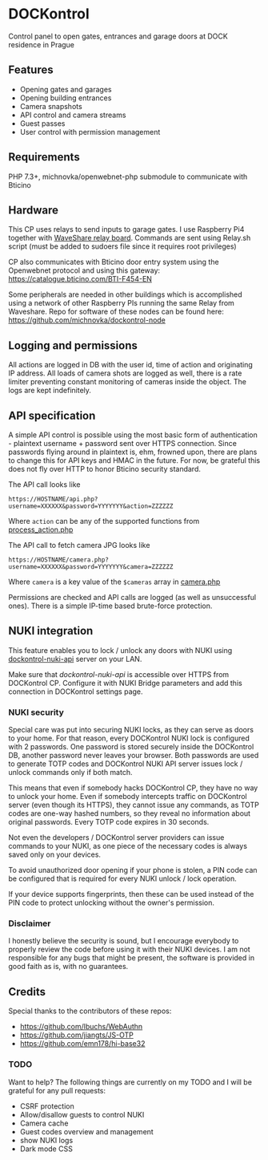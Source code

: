 # DOCKontrol

Control panel to open gates, entrances and garage doors at DOCK residence in Prague

## Features
- Opening gates and garages
- Opening building entrances
- Camera snapshots
- API control and camera streams
- Guest passes
- User control with permission management

## Requirements

PHP 7.3+, michnovka/openwebnet-php submodule to communicate with Bticino

## Hardware

This CP uses relays to send inputs to garage gates. I use Raspberry Pi4 together with [WaveShare relay board](https://www.waveshare.com/wiki/RPi_Relay_Board_(B)). Commands are sent using Relay.sh script (must be added to sudoers file since it requires root privileges)

CP also communicates with Bticino door entry system using the Openwebnet protocol and using this gateway: https://catalogue.bticino.com/BTI-F454-EN

Some peripherals are needed in other buildings which is accomplished using a network of other Raspberry PIs running the same Relay from Waveshare. Repo for software of these nodes can be found here: https://github.com/michnovka/dockontrol-node

## Logging and permissions

All actions are logged in DB with the user id, time of action and originating IP address. All loads of camera shots are logged as well, there is a rate limiter preventing constant monitoring of cameras inside the object. The logs are kept indefinitely.

## API specification

A simple API control is possible using the most basic form of authentication - plaintext username + password sent over HTTPS connection. Since passwords flying around in plaintext is, ehm, frowned upon, there are plans to change this for API keys and HMAC in the future. For now, be grateful this does not fly over HTTP to honor Bticino security standard.

The API call looks like
```http request
https://HOSTNAME/api.php?username=XXXXXX&password=YYYYYYY&action=ZZZZZZ
```

Where `action` can be any of the supported functions from [process_action.php](./libs/process_action.php)

The API call to fetch camera JPG looks like
```http request
https://HOSTNAME/camera.php?username=XXXXXX&password=YYYYYYY&camera=ZZZZZZ
```

Where `camera` is a key value of the `$cameras` array in [camera.php](./camera.php)

Permissions are checked and API calls are logged (as well as unsuccessful ones). There is a simple IP-time based brute-force protection.

## NUKI integration
 
This feature enables you to lock / unlock any doors with NUKI using [dockontrol-nuki-api](https://github.com/michnovka/dockontrol-nuki-api) server on your LAN.

Make sure that *dockontrol-nuki-api* is accessible over HTTPS from DOCKontrol CP. Configure it with NUKI Bridge parameters and add this connection in DOCKontrol settings page.

### NUKI security

Special care was put into securing NUKI locks, as they can serve as doors to your home. For that reason, every DOCKontrol NUKI lock is configured with 2 passwords. One password is stored securely inside the DOCKontrol DB, another password never leaves your browser. Both passwords are used to generate TOTP codes and DOCKontrol NUKI API server issues lock / unlock commands only if both match.

This means that even if somebody hacks DOCKontrol CP, they have no way to unlock your home. Even if somebody intercepts traffic on DOCKontrol server (even though its HTTPS), they cannot issue any commands, as TOTP codes are one-way hashed numbers, so they reveal no information about original passwords. Every TOTP code expires in 30 seconds.

Not even the developers / DOCKontrol server providers can issue commands to your NUKI, as one piece of the necessary codes is always saved only on your devices.

To avoid unauthorized door opening if your phone is stolen, a PIN code can be configured that is required for every NUKI unlock / lock operation. 

If your device supports fingerprints, then these can be used instead of the PIN code to protect unlocking without the owner's permission.

### Disclaimer

I honestly believe the security is sound, but I encourage everybody to properly review the code before using it with their NUKI devices. I am not responsible for any bugs that might be present, the software is provided in good faith as is, with no guarantees.

## Credits

Special thanks to the contributors of these repos:

- https://github.com/lbuchs/WebAuthn
- https://github.com/jiangts/JS-OTP
- https://github.com/emn178/hi-base32

### TODO

Want to help? The following things are currently on my TODO and I will be grateful for any pull requests:

- CSRF protection
- Allow/disallow guests to control NUKI
- Camera cache
- Guest codes overview and management
- show NUKI logs
- Dark mode CSS